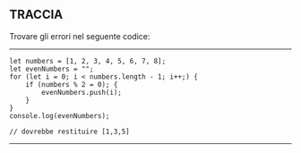 ## TRACCIA

Trovare gli errori nel seguente codice:

---

    let numbers = [1, 2, 3, 4, 5, 6, 7, 8];
    let evenNumbers = "";
    for (let i = 0; i < numbers.length - 1; i++;) {
        if (numbers % 2 = 0); {
            evenNumbers.push(i);
        }
    }
    console.log(evenNumbers);

    // dovrebbe restituire [1,3,5]

---
